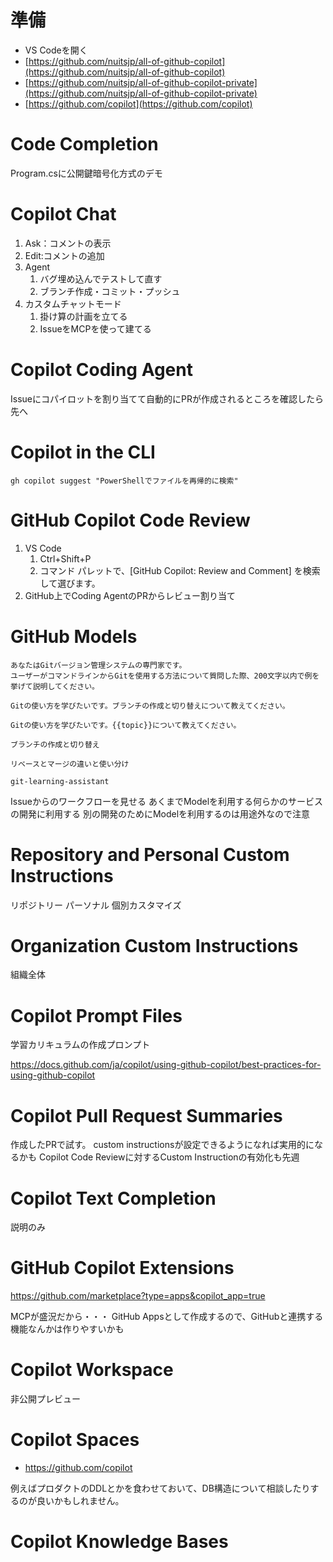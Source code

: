# 準備

- VS Codeを開く
- [https://github.com/nuitsjp/all-of-github-copilot](https://github.com/nuitsjp/all-of-github-copilot)
- [https://github.com/nuitsjp/all-of-github-copilot-private](https://github.com/nuitsjp/all-of-github-copilot-private)
- [https://github.com/copilot](https://github.com/copilot)


# Code Completion

Program.csに公開鍵暗号化方式のデモ

# Copilot Chat

1. Ask：コメントの表示
2. Edit:コメントの追加
3. Agent
    1. バグ埋め込んでテストして直す
    2. ブランチ作成・コミット・プッシュ
4. カスタムチャットモード
    1. 掛け算の計画を立てる
    2. IssueをMCPを使って建てる

# Copilot Coding Agent

Issueにコパイロットを割り当てて自動的にPRが作成されるところを確認したら先へ

# Copilot in the CLI

```pwsh
gh copilot suggest "PowerShellでファイルを再帰的に検索"
```

# GitHub Copilot Code Review

1. VS Code
    1. Ctrl+Shift+P
    2. コマンド パレットで、[GitHub Copilot: Review and Comment] を検索して選びます。
2. GitHub上でCoding AgentのPRからレビュー割り当て

# GitHub Models

```prompt
あなたはGitバージョン管理システムの専門家です。
ユーザーがコマンドラインからGitを使用する方法について質問した際、200文字以内で例を挙げて説明してください。
```

```prompt
Gitの使い方を学びたいです。ブランチの作成と切り替えについて教えてください。
```

```prompt
Gitの使い方を学びたいです。{{topic}}について教えてください。
```

```variable
ブランチの作成と切り替え
```

```variable
リベースとマージの違いと使い分け
```

```text
git-learning-assistant
```

Issueからのワークフローを見せる
あくまでModelを利用する何らかのサービスの開発に利用する
別の開発のためにModelを利用するのは用途外なので注意

# Repository and Personal Custom Instructions

リポジトリー
パーソナル
個別カスタマイズ

# Organization Custom Instructions

組織全体

# Copilot Prompt Files

学習カリキュラムの作成プロンプト

https://docs.github.com/ja/copilot/using-github-copilot/best-practices-for-using-github-copilot

# Copilot Pull Request Summaries

作成したPRで試す。
custom instructionsが設定できるようになれば実用的になるかも
Copilot Code Reviewに対するCustom Instructionの有効化も先週

# Copilot Text Completion

説明のみ

# GitHub Copilot Extensions

https://github.com/marketplace?type=apps&copilot_app=true

MCPが盛況だから・・・
GitHub Appsとして作成するので、GitHubと連携する機能なんかは作りやすいかも

# Copilot Workspace

非公開プレビュー

# Copilot Spaces

- https://github.com/copilot

例えばプロダクトのDDLとかを食わせておいて、DB構造について相談したりするのが良いかもしれません。

# Copilot Knowledge Bases

